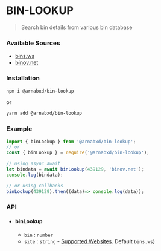 # BIN-LOOKUP

> Search bin details from various bin database

### Available Sources

- [bins.ws](http://bins.ws)
- [binov.net](http://binov.net)

### Installation

```bash
npm i @arnabxd/bin-lookup
```

or

```bash
yarn add @arnabxd/bin-lookup
```

### Example

```ts
import { binLookup } from '@arnabxd/bin-lookup';
// or
const { binLookup } = require('@arnabxd/bin-lookup');
```

```ts
// using async await
let bindata = await binLookup(439129, 'binov.net');
console.log(bindata);

// or using callbacks
binLookup(439129).then((data)=> console.log(data));
```

### API

- #### binLookup
  - `bin` : `number`
  - `site` : `string` - [Supported Websites](#available-sources). Default `bins.ws`)